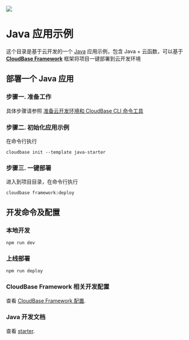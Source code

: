 <a href="https://github.com/TencentCloudBase/cloudbase-templates"><img src="https://main.qcloudimg.com/raw/20510a20be999a59458204afcf0fe205.png"></a>

# Java 应用示例

这个目录是基于云开发的一个 [Java](https://www.Java.net/manual/zh/index.Java) 应用示例，包含 Java + 云函数，可以基于 **[CloudBase Framework](https://github.com/TencentCloudBase/cloudbase-framework)** 框架将项目一键部署到云开发环境

## 部署一个 Java 应用

### 步骤一. 准备工作

具体步骤请参照 [准备云开发环境和 CloudBase CLI 命令工具](https://github.com/TencentCloudBase/cloudbase-framework/blob/master/CLI_GUIDE.md)

### 步骤二. 初始化应用示例

在命令行执行

```
cloudbase init --template java-starter
```

### 步骤三. 一键部署

进入到项目目录，在命令行执行

```
cloudbase framework:deploy
```

## 开发命令及配置

### 本地开发

```
npm run dev
```

### 上线部署

```
npm run deploy
```

### CloudBase Framework 相关开发配置

查看 [CloudBase Framework 配置](https://github.com/TencentCloudBase/cloudbase-framework).

### Java 开发文档

查看 [starter](https://docs.oracle.com/en/java/javase/14/docs/api/index.html).
